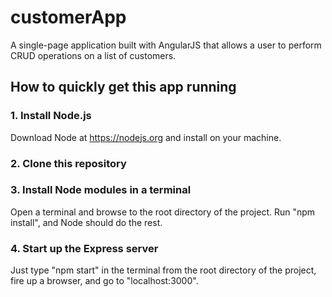 # customerApp

A single-page application built with AngularJS that allows a user to perform
CRUD operations on a list of customers.

## How to quickly get this app running

### 1. Install Node.js

Download Node at https://nodejs.org and install on your machine.

### 2. Clone this repository

### 3. Install Node modules in a terminal

Open a terminal and browse to the root directory of the project. Run
"npm install", and Node should do the rest.

### 4. Start up the Express server

Just type "npm start" in the terminal from the root directory of the project,
fire up a browser, and go to "localhost:3000".
